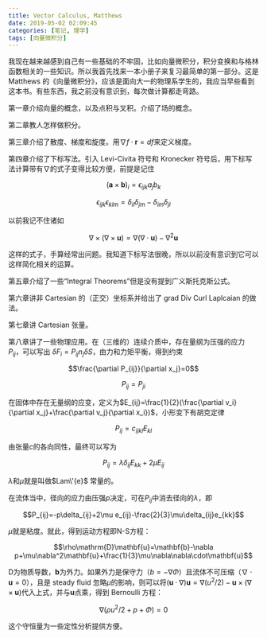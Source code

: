 ```yaml
---
title: Vector Calculus, Matthews
date: 2019-05-02 02:09:45
categories: [笔记, 理学]
tags: [向量微积分]
---
```


我现在越来越感到自己有一些基础的不牢固，比如向量微积分，积分变换和与格林函数相关的一些知识。所以我首先找来一本小册子来复习最简单的第一部分。这是 Matthews 的《向量微积分》，应该是面向大一的物理系学生的，我应当早些看到这本书。有些东西，我之前没有意识到，每次做计算都走弯路。

<!--more-->

第一章介绍向量的概念，以及点积与叉积。介绍了场的概念。

第二章教人怎样做积分。

第三章介绍了散度、梯度和旋度。用$\nabla f\cdot\mathbf{r}=df$来定义梯度。

第四章介绍了下标写法。引入 Levi-Civita 符号和 Kronecker 符号后，用下标写法计算带有$\nabla$的式子变得比较方便，前提是记住

$$(\mathbf{a}\times\mathbf{b})_i=\epsilon_{ijk}a_jb_k$$

$$\epsilon_{ijk}\epsilon_{klm}=\delta_{il}\delta_{jm}-\delta_{im}\delta_{jl}$$

以前我记不住诸如

$$\nabla\times(\nabla\times\mathbf{u})=\nabla(\nabla\cdot\mathbf{u})-\nabla^2\mathbf{u}$$

这样的式子，手算经常出问题。我知道下标写法很晚，所以以前没有意识到它可以这样简化相关的运算。

第五章介绍了一些“Integral Theorems”但是没有提到广义斯托克斯公式。

第六章讲非 Cartesian 的（正交）坐标系并给出了 grad Div Curl Laplcaian 的做法。

第七章讲 Cartesian 张量。

第八章讲了一些物理应用。在（三维的）连续介质中，存在量纲为压强的应力$P_{ij}$，可以写出 $\delta F_i=P_{ij}n_j\delta S$，由力和力矩平衡，得到约束

$$\frac{\partial P_{ij}}{\partial x_j}=0$$

$$P_{ij}=P_{ji}$$

在固体中存在无量纲的应变，定义为$E_{ij}=\frac{1}{2}(\frac{\partial v_i}{\partial x_j}+\frac{\partial v_j}{\partial x_i})$，小形变下有胡克定律

$$P_{ij}=c_{ijkl}E_{kl}$$

由张量$c$的各向同性，最终可以写为

$$P_{ij}=\lambda\delta_{ij}E_{kk}+2\mu E_{ij}$$

$\lambda$和$\mu$就是叫做$Lam\'{e}$ 常量的。

在流体当中，径向的应力由压强$p$决定，可在$P_{ij}$中消去径向的$\lambda$，即

$$P_{ij}=-p\delta_{ij}+2\mu e_{ij}-\frac{2}{3}\mu\delta_{ij}e_{kk}$$

$\mu$就是粘度。就此，得到运动方程即N-S方程：

$$\rho\mathrm{D}\mathbf{u}=\mathbf{b}-\nabla p+\mu\nabla^2\mathbf{u}+\frac{1}{3}\mu\nabla\nabla\cdot\mathbf{u}$$

$\mathrm{D}$为物质导数，$\mathbf{b}$为外力。如果外力是保守力（$b=-\nabla\Phi$）且流体不可压缩（$\nabla\cdot\mathbf{u}=0$），且是 steady fluid 忽略$\mu$的影响，则可以将$(\mathbf{u}\cdot\nabla)\mathbf{u}=\nabla(u^2/2)-\mathbf{u}\times(\nabla\times\mathbf{u})$代入上式，并与$\mathbf{u}$点乘，得到 Bernoulli 方程：

$$\nabla(\rho u^2/2+p+\Phi)=0$$

 这个守恒量为一些定性分析提供方便。
